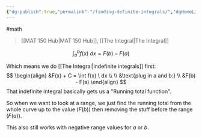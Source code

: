 ```yaml
---
{"dg-publish":true,"permalink":"/finding-definite-integrals/","dgHomeLink":true,"dgPassFrontmatter":false}
---
```


#math 
> [[MAT 150 Hub|MAT 150 Hub]], [[The Integral|The Integral]]

$$
\int_{a}^{b} f(x) \ dx = F(b) - F(a)
$$

Which means we do [[The Integral|indefinite integrals]] first:
$$
\begin{align}
&F(x) + C = \int f(x) \ dx \\ \\
&\text{plug in a and b:} \\
&F(b) - F(a)
\end{align}
$$
That indefinite integral basically gets us a "Running total function".

So when we want to look at a range, we just find the running total from the whole curve up to the value ($F(b)$) then removing the stuff before the range ($F(a)$).

This also still works with negative range values for $a$ or $b$.